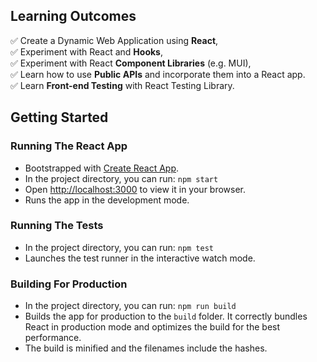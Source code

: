 ## Learning Outcomes
✅ Create a Dynamic Web Application using **React**,\
✅ Experiment with React and **Hooks**,\
✅ Experiment with React **Component Libraries** (e.g. MUI),\
✅ Learn how to use **Public APIs** and incorporate them into a React app.\
✅ Learn **Front-end Testing** with React Testing Library.

## Getting Started

### Running The React App
- Bootstrapped with [Create React App](https://github.com/facebook/create-react-app).
- In the project directory, you can run: `npm start`
- Open [http://localhost:3000](http://localhost:3000) to view it in your browser.
- Runs the app in the development mode.

### Running The Tests
- In the project directory, you can run: `npm test`
- Launches the test runner in the interactive watch mode.

### Building For Production 
- In the project directory, you can run: `npm run build`
- Builds the app for production to the `build` folder. It correctly bundles React in production mode and optimizes the build for the best performance. 
- The build is minified and the filenames include the hashes.
